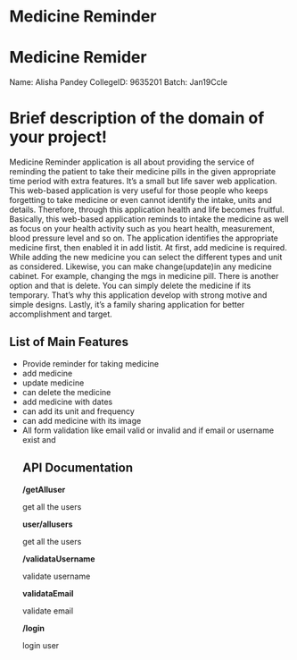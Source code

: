 
# Medicine Reminder

# Medicine Remider

Name: Alisha Pandey 
CollegeID: 9635201
Batch: Jan19Ccle

# Brief description of the domain of your project!
Medicine Reminder application is all about providing the service of reminding the patient to take their medicine pills in the given appropriate time period with extra features.  It’s a small but life saver web application. This web-based application is very useful for those people who keeps forgetting to take medicine or even cannot identify the intake, units and details. Therefore, through this application health and life becomes fruitful. 
Basically, this web-based application reminds to intake the medicine as well as focus on your health activity such as you heart health, measurement, blood pressure level and so on. The application identifies the appropriate medicine first, then enabled it in add listit. At first, add medicine is required. While adding the new medicine you can select the different types and unit as considered. Likewise, you can make change(update)in any medicine cabinet. For example, changing the mgs in medicine pill. There is another option and that is delete. You can simply delete the medicine if its temporary.  That’s why this application develop with strong motive and simple designs. Lastly, it’s a family sharing application for better accomplishment and target.  

## List of Main Features
<ul>
  <li>Provide reminder for taking medicine </li>
  <li>add medicine</li>
  <li>update medicine </li>
  <li>can delete the medicine</li>
  <li>add medicine with dates</li>
  <li>can add its unit and frequency </li>
  <li>can add medicine with its image </li>
  <li>All form validation like email valid or invalid and if email or username exist and </li>
  
## API Documentation
<strong> /getAlluser </strong>
<p>get all the users</p>
 <strong> user/allusers </strong>
<p>get all the users</p>
<strong> /validataUsername </strong>
<p>validate username</p>


<strong>validataEmail </strong>
<p>validate email</p>



<strong> /login </strong>
<p>login user</p>












